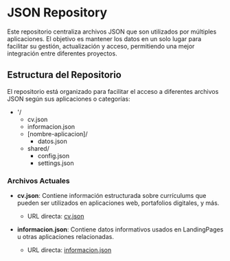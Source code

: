 # JSON Repository

Este repositorio centraliza archivos JSON que son utilizados por múltiples aplicaciones. El objetivo es mantener los datos en un solo lugar para facilitar su gestión, actualización y acceso, permitiendo una mejor integración entre diferentes proyectos.

## Estructura del Repositorio

El repositorio está organizado para facilitar el acceso a diferentes archivos JSON según sus aplicaciones o categorías:

- '/
    - cv.json
    - informacion.json
    - [nombre-aplicacion]/
        - datos.json
    - shared/
        - config.json
        - settings.json

### Archivos Actuales

- **cv.json**: Contiene información estructurada sobre currículums que pueden ser utilizados en aplicaciones web, portafolios digitales, y más.
  - URL directa: [cv.json](https://raw.githubusercontent.com/a81Biz/AMSharedData/refs/heads/master/cv.json)

- **informacion.json**: Contiene datos informativos usados en LandingPages u otras aplicaciones relacionadas.
  - URL directa: [informacion.json](https://raw.githubusercontent.com/a81Biz/AMSharedData/refs/heads/master/informacion.json)

